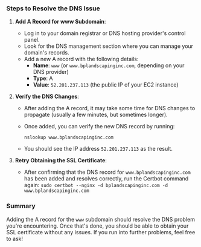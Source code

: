 ### Steps to Resolve the DNS Issue

1. **Add A Record for www Subdomain**:
    
    - Log in to your domain registrar or DNS hosting provider's control panel.
    - Look for the DNS management section where you can manage your domain's records.
    - Add a new A record with the following details:
        - **Name**: `www` (or `www.bplandscapinginc.com`, depending on your DNS provider)
        - **Type**: A
        - **Value**: `52.201.237.113` (the public IP of your EC2 instance)

1. **Verify the DNS Changes**:
    
    - After adding the A record, it may take some time for DNS changes to propagate (usually a few minutes, but sometimes longer).
    - Once added, you can verify the new DNS record by running:
        
        `nslookup www.bplandscapinginc.com`
        
    - You should see the IP address `52.201.237.113` as the result.

1. **Retry Obtaining the SSL Certificate**:
    
    - After confirming that the DNS record for `www.bplandscapinginc.com` has been added and resolves correctly, run the Certbot command again:
        `sudo certbot --nginx -d bplandscapinginc.com -d www.bplandscapinginc.com`

### Summary

Adding the A record for the `www` subdomain should resolve the DNS problem you're encountering. Once that's done, you should be able to obtain your SSL certificate without any issues. If you run into further problems, feel free to ask!